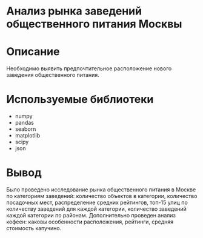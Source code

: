 # Анализ рынка заведений общественного питания Москвы

# Описание
Необходимо выявить предпочтительное расположение нового заведения общественного питания.

# Используемые библиотеки
- numpy
- pandas
- seaborn
- matplotlib
- scipy
- json

# Вывод  
Было проведено исследование рынка общественного питания в Москве по категориям заведений: количество объектов в категории, количество посадочных мест, распределение средних рейтингов, топ-15 улиц по количеству заведений для каждой категории, количество заведений каждой категории по районам. Дополнительно проведен анализ кофеен: каковы особенности расположения, рейтинги, средняя стоимость капучино.
